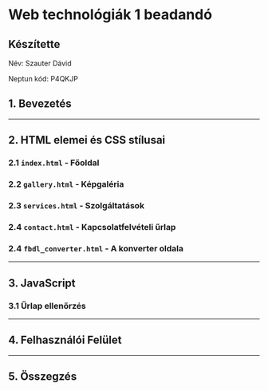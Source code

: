 # Web technológiák 1 beadandó

## Készítette
Név: Szauter Dávid

Neptun kód: P4QKJP

## 1. Bevezetés



---

## 2. HTML elemei és CSS stílusai



### 2.1 `index.html` - Főoldal



### 2.2 `gallery.html` - Képgaléria



### 2.3 `services.html` - Szolgáltatások



### 2.4 `contact.html` - Kapcsolatfelvételi űrlap



### 2.4 `fbdl_converter.html` - A konverter oldala



---

## 3. JavaScript



### 3.1 Űrlap ellenőrzés



---

## 4. Felhasználói Felület



---

## 5. Összegzés



